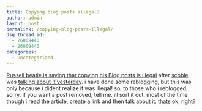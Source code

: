 ```yaml
---
title: Copying blog posts illegal?
author: admin
layout: post
permalink: /copying-blog-posts-illegal/
dsq_thread_id:
  - 26009440
  - 26009440
categories:
  - Uncategorized
---
```

[Russell beatie is saying that copying his Blog posts is illegal][1] after [scoble][2] was [talking about it yesterday][3]. i have done some reblogging, but this was only because i dident realize it was illegal! so, to those who i reblogged, sorry. if you want a post removed, tell me. ill sort it out. most of the time though i read the article, create a link and then talk about it. thats ok, right?

 [1]: http://www.russellbeattie.com/notebook/1007664.html
 [2]: http://radio.weblogs.com/0001011/
 [3]: http://radio.weblogs.com/0001011/2004/04/25.html#a7270